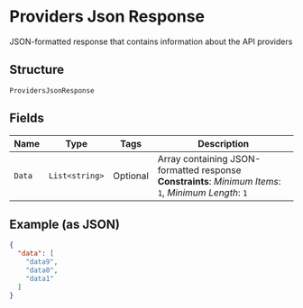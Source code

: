 
# Providers Json Response

JSON-formatted response that contains information about the API providers

## Structure

`ProvidersJsonResponse`

## Fields

| Name | Type | Tags | Description |
|  --- | --- | --- | --- |
| `Data` | `List<string>` | Optional | Array containing JSON-formatted response<br>**Constraints**: *Minimum Items*: `1`, *Minimum Length*: `1` |

## Example (as JSON)

```json
{
  "data": [
    "data9",
    "data0",
    "data1"
  ]
}
```

